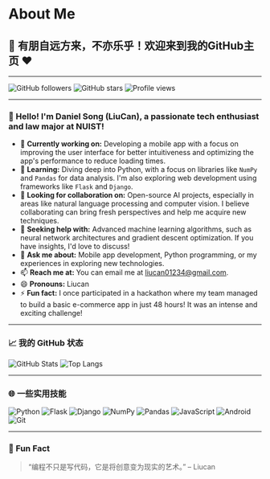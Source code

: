 # About Me

## 🎉 有朋自远方来，不亦乐乎！欢迎来到我的GitHub主页 ❤️

---

![GitHub followers](https://img.shields.io/github/followers/Liu8Can?style=social)
![GitHub stars](https://img.shields.io/github/stars/Liu8Can?style=social)
![Profile views](https://komarev.com/ghpvc/?username=Liu8Can&color=blueviolet)

---

### 👋 Hello! I'm Daniel Song (LiuCan), a passionate tech enthusiast and law major at NUIST!

- 🔭 **Currently working on:** Developing a mobile app with a focus on improving the user interface for better intuitiveness and optimizing the app's performance to reduce loading times.
- 🌱 **Learning:** Diving deep into Python, with a focus on libraries like `NumPy` and `Pandas` for data analysis. I'm also exploring web development using frameworks like `Flask` and `Django`.
- 👯 **Looking for collaboration on:** Open-source AI projects, especially in areas like natural language processing and computer vision. I believe collaborating can bring fresh perspectives and help me acquire new techniques.
- 🤔 **Seeking help with:** Advanced machine learning algorithms, such as neural network architectures and gradient descent optimization. If you have insights, I'd love to discuss!
- 💬 **Ask me about:** Mobile app development, Python programming, or my experiences in exploring new technologies.
- 📫 **Reach me at:** You can email me at [liucan01234@gmail.com](mailto:liucan01234@gmail.com).
- 😄 **Pronouns:** Liucan
- ⚡ **Fun fact:** I once participated in a hackathon where my team managed to build a basic e-commerce app in just 48 hours! It was an intense and exciting challenge!


---

### 📈 我的 GitHub 状态

![GitHub Stats](https://github-readme-stats.vercel.app/api?username=Liu8Can&show_icons=true&theme=radical)
![Top Langs](https://github-readme-stats.vercel.app/api/top-langs/?username=Liu8Can&layout=compact&theme=radical)

---

### 🌐 一些实用技能

![Python](https://img.shields.io/badge/Python-3.9-blue?style=for-the-badge&logo=python)
![Flask](https://img.shields.io/badge/Flask-1.1.2-green?style=for-the-badge&logo=flask)
![Django](https://img.shields.io/badge/Django-3.1-green?style=for-the-badge&logo=django)
![NumPy](https://img.shields.io/badge/NumPy-1.19.5-yellow?style=for-the-badge&logo=numpy)
![Pandas](https://img.shields.io/badge/Pandas-1.2.3-yellow?style=for-the-badge&logo=pandas)
![JavaScript](https://img.shields.io/badge/JavaScript-ES6+-yellow?style=for-the-badge&logo=javascript)
![Android](https://img.shields.io/badge/Android-10-green?style=for-the-badge&logo=android)
![Git](https://img.shields.io/badge/Git-F7DF1E-orange?style=for-the-badge&logo=git&logoColor=white)

---

### 🧩 Fun Fact

> “编程不只是写代码，它是将创意变为现实的艺术。” – Liucan

